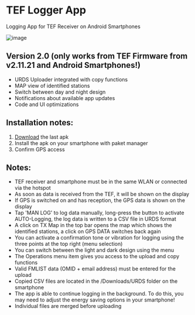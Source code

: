 # TEF Logger App
Logging App for TEF Receiver on Android Smartphones

![image](https://github.com/user-attachments/assets/e9aa8111-5824-4959-a261-a65a683888e0)


## Version 2.0 (only works from TEF Firmware from v2.11.21 and Android Smartphones!)

- URDS Uploader integrated with copy functions
- MAP view of identified stations
- Switch between day and night design
- Notifications about available app updates
- Code and UI optimizations

## Installation notes:

1. [Download](https://github.com/Highpoint2000/TEFLoggerApp/blob/main/TEFLogger_2.0.apk) the last apk 
2. Install the apk on your smartphone with paket manager
3. Confirm GPS access

## Notes: 

- TEF receiver and smartphone must be in the same WLAN or connected via the hotspot
- As soon as data is received from the TEF, it will be shown on the display
- If GPS is switched on and has reception, the GPS data is shown on the display
- Tap 'MAN LOG' to log data manually, long-press the button to activate AUTO-Logging, the log data is written to a CSV file in URDS format
- A click on TX Map in the top bar opens the map which shows the identified stations, a click on GPS DATA switches back again
- You can activate a confirmation tone or vibration for logging using the three points at the top right (menu selection)
- You can switch between the light and dark design using the menu
- The Operations menu item gives you access to the upload and copy functions
- Valid FMLIST data (OMID + email address) must be entered for the upload
- Copied CSV files are located in the /Downloads/URDS folder on the smartphone
- The app is able to continue logging in the background. To do this, you may need to adjust the energy saving options in your smartphone!
- Individual files are merged before uploading
  
